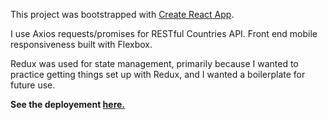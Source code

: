 This project was bootstrapped with [Create React App](https://github.com/facebookincubator/create-react-app).

I use Axios requests/promises for RESTful Countries API. Front end mobile responsiveness built with Flexbox. 

Redux was used for state management, primarily because I wanted to practice getting things set up with Redux, and I wanted a boilerplate for future use.

<b>See the deployement <a href="https://geoquery.surge.sh/"> here. <a/> </b>
